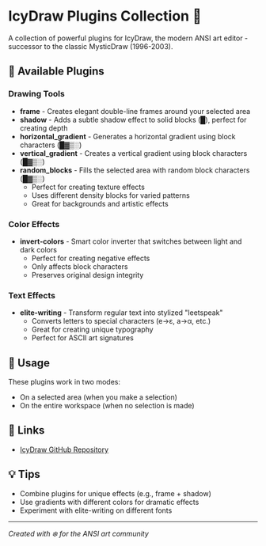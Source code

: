 # IcyDraw Plugins Collection 🎨

A collection of powerful plugins for IcyDraw, the modern ANSI art editor - successor to the classic MysticDraw (1996-2003).

## 🚀 Available Plugins

### Drawing Tools
- **frame** - Creates elegant double-line frames around your selected area
- **shadow** - Adds a subtle shadow effect to solid blocks (█), perfect for creating depth
- **horizontal_gradient** - Generates a horizontal gradient using block characters (█▓▒░)
- **vertical_gradient** - Creates a vertical gradient using block characters (█▓▒░)
- **random_blocks** - Fills the selected area with random block characters (█▓▒░)
  - Perfect for creating texture effects
  - Uses different density blocks for varied patterns
  - Great for backgrounds and artistic effects

### Color Effects
- **invert-colors** - Smart color inverter that switches between light and dark colors
  - Perfect for creating negative effects
  - Only affects block characters
  - Preserves original design integrity

### Text Effects
- **elite-writing** - Transform regular text into stylized "leetspeak"
  - Converts letters to special characters (e→ε, a→α, etc.)
  - Great for creating unique typography
  - Perfect for ASCII art signatures

## 🔧 Usage
These plugins work in two modes:
- On a selected area (when you make a selection)
- On the entire workspace (when no selection is made)

## 🔗 Links
- [IcyDraw GitHub Repository](https://github.com/mkrueger/icy_tools/tree/master/crates/icy_draw)

## 💡 Tips
- Combine plugins for unique effects (e.g., frame + shadow)
- Use gradients with different colors for dramatic effects
- Experiment with elite-writing on different fonts

---
*Created with ❄️ for the ANSI art community*
